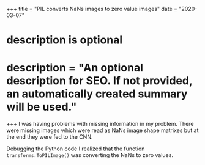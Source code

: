 +++
title = "PIL converts NaNs images to zero value images"
date = "2020-03-07"

#
# description is optional
#
# description = "An optional description for SEO. If not provided, an automatically created summary will be used."

+++
I was having problems with missing information in my problem. There were
missing images which were read as NaNs image shape matrixes but at the end they
were fed to the CNN.

Debugging the Python code I realized that the function
```transforms.ToPILImage()``` 
was converting the NaNs to zero values.